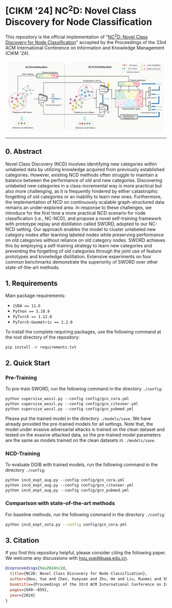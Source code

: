 # [CIKM '24] NC$^{2}$D: Novel Class Discovery for Node Classification

This repository is the official implementation of "[NC$^{2}$D: Novel Class Discovery for Node Classification](https://dl.acm.org/doi/abs/10.1145/3627673.3679779)" accepted by the Proceedings of the 33rd ACM International Conference on Information and Knowledge Management (CIKM '24).

[![Black Logo](framework.png)](https://dl.acm.org/doi/abs/10.1145/3627673.3679779)

------

## 0. Abstract

Novel Class Discovery (NCD) involves identifying new categories within unlabeled data by utilizing knowledge acquired from previously established categories. However, existing NCD methods often struggle to maintain a balance between the performance of old and new categories. Discovering unlabeled new categories in a class-incremental way is more practical but also more challenging, as it is frequently hindered by either catastrophic forgetting of old categories or an inability to learn new ones. Furthermore, the implementation of NCD on continuously scalable graph-structured data remains an under-explored area. In response to these challenges, we introduce for the first time a more practical NCD scenario for node classification (i.e., NC-NCD), and propose a novel self-training framework with prototype replay and distillation called SWORD, adopted to our NC-NCD setting. Our approach enables the model to cluster unlabeled new category nodes after learning labeled nodes while preserving performance on old categories without reliance on old category nodes. SWORD achieves this by employing a self-training strategy to learn new categories and preventing the forgetting of old categories through the joint use of feature prototypes and knowledge distillation. Extensive experiments on four common benchmarks demonstrate the superiority of SWORD over other state-of-the-art methods.


## 1. Requirements

Main package requirements:

- `CUDA == 11.6`
- `Python == 3.10.9`
- `PyTorch == 1.12.0`
- `PyTorch-Geometric == 2.2.0`

To install the complete requiring packages, use the following command at the root directory of the repository:

```setup
pip install -r requirements.txt
```

## 2. Quick Start

### Pre-Training

To pre-train SWORD, run the following command in the directory `./config`:

```shell
python supervise_wossl.py --config config/gcn_cora.yml
python supervise_wossl.py --config config/gcn_citeseer.yml
python supervise_wossl.py --config config/gcn_pubmed.yml
```
Please put the trained model in the directory `./models/save`. We have already provided the pre-trained models for all settings. Note that, the model under evasive adversarial attacks is trained on the clean dataset and tested on the evasive attacked data, so the pre-trained model parameters are the same as models trained on the clean datasets in `./models/save`.

### NCD-Training

To evaluate DGIB with trained models, run the following command in the directory `./config`:

```shell
python incd_expt_aug.py --config config/gcn_cora.yml
python incd_expt_aug.py --config config/gcn_citeseer.yml
python incd_expt_aug.py --config config/gcn_pubmed.yml
```


### Comparison with state-of-the-art methods
For baseline methods, run the following command in the directory `./config`:
```bash
python incd_expt_sota.py --config config/gcn_cora.yml
```



## 3. Citation
If you find this repository helpful, please consider citing the following paper. We welcome any discussions with [hou_yue@buaa.edu.cn](mailto:hou_yue@buaa.edu.cn).

```bibtex
@inproceedings{hou2024nc2d,
  title={NC2D: Novel Class Discovery for Node Classification},
  author={Hou, Yue and Chen, Xueyuan and Zhu, He and Liu, Ruomei and Shi, Bowen and Liu, Jiaheng and Wu, Junran and Xu, Ke},
  booktitle={Proceedings of the 33rd ACM International Conference on Information and Knowledge Management},
  pages={849--859},
  year={2024}
}
```